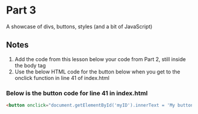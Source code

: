 # Part 3
A showcase of divs, buttons, styles (and a bit of JavaScript)

## Notes
1. Add the code from this lesson below your code from Part 2, still inside the body tag
2. Use the below HTML code for the button below when you get to the onclick function in line 41 of index.html

### Below is the button code for line 41 in index.html
```html
<button onclick="document.getElementById('myID').innerText = 'My button was clicked!'" id="this">Click me!</button>
```
